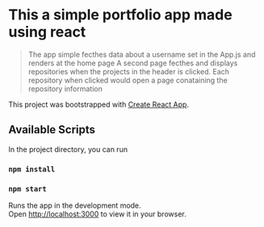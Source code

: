 # This a simple portfolio app made using react
>The app simple fecthes data about a username set in the App.js and renders at the home page
>A second page fecthes and displays repositories when the projects in the header is clicked.
>Each repository when clicked would open a page conataining the repository information

This project was bootstrapped with [Create React App](https://github.com/facebook/create-react-app).

## Available Scripts

In the project directory, you can run
### `npm install`

### `npm start`

Runs the app in the development mode.\
Open [http://localhost:3000](http://localhost:3000) to view it in your browser.

